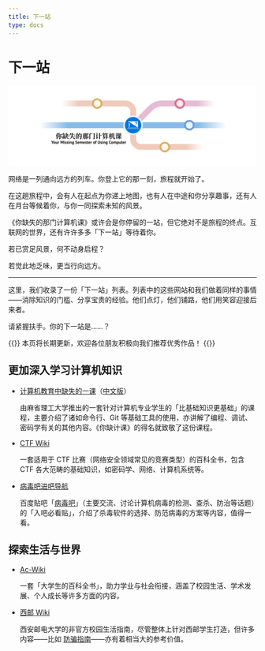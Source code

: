 ```yaml
---
title: 下一站
type: docs
---
```


# 下一站

![下一站](next-station/Banner.png#center)

网络是一列通向远方的列车。你登上它的那一刻，旅程就开始了。

在这趟旅程中，会有人在起点为你递上地图，也有人在中途和你分享趣事，还有人在月台等候着你，与你一同探索未知的风景。

《你缺失的那门计算机课》或许会是你停留的一站，但它绝对不是旅程的终点。互联网的世界，还有许许多多「下一站」等待着你。

若已赏足风景，何不动身启程？

若觉此地乏味，更当行向远方。

---

这里，我们收录了一份「下一站」列表。列表中的这些网站和我们做着同样的事情——消除知识的门槛、分享宝贵的经验。他们点灯，他们铺路，他们用笑容迎接后来者。

请紧握扶手。你的下一站是……？

{{<hint warning>}}
本页将长期更新，欢迎各位朋友积极向我们推荐优秀作品！
{{</hint>}}

## 更加深入学习计算机知识

- [计算机教育中缺失的一课](https://missing.csail.mit.edu/)（[中文版](https://missing-semester-cn.github.io/)）

  由麻省理工大学推出的一套针对计算机专业学生的「比基础知识更基础」的课程，主要介绍了诸如命令行、Git 等基础工具的使用，亦讲解了编程、调试、密码学有关的其他内容。《你缺计课》的得名就致敬了这份课程。

- [CTF Wiki](https://ctf-wiki.org/)

  一套适用于 CTF 比赛（网络安全领域常见的竞赛类型）的百科全书，包含 CTF 各大范畴的基础知识，如密码学、网络、计算机系统等。

- [病毒吧进吧导航](https://docs.qq.com/doc/DTHZzdVlRVnFsZnNT)

  百度贴吧「[病毒吧](https://tieba.baidu.com/f?kw=%E7%97%85%E6%AF%92)」（主要交流、讨论计算机病毒的检测、查杀、防治等话题）的「入吧必看贴」，介绍了杀毒软件的选择、防范病毒的方案等内容，值得一看。


## 探索生活与世界

- [Ac-Wiki](https://ac-wiki.org/)

  一套「大学生的百科全书」，助力学业与社会衔接，涵盖了校园生活、学术发展、个人成长等许多方面的内容。

- [西邮 Wiki](https://wiki.cooo.site/)

  西安邮电大学的非官方校园生活指南，尽管整体上针对西邮学生打造，但许多内容——比如 [防骗指南](https://wiki.cooo.site/campus/anti-fraud)——亦有着相当大的参考价值。